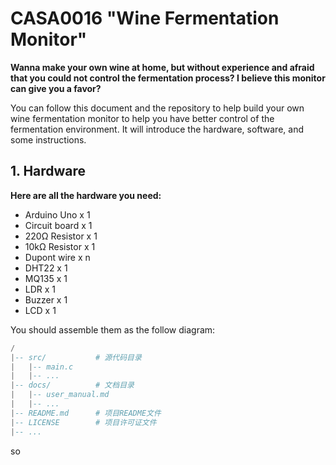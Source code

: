 # CASA0016 "Wine Fermentation Monitor"

**Wanna make your own wine at home, but without experience and afraid that you could not control the fermentation process?  I believe this monitor can give you a favor?**

You can follow this document and the repository to help build your own wine fermentation monitor to help you have better control of the fermentation environment. It will introduce the  hardware, software, and some instructions.



## 1. Hardware

**Here are all the hardware you need:**

* Arduino Uno x 1 
* Circuit board x 1 
* 220Ω Resistor x 1 
* 10kΩ Resistor x 1
* Dupont wire x n
* DHT22 x 1 
* MQ135 x 1
* LDR x 1 
* Buzzer x 1 
* LCD x 1

You should assemble them as the follow diagram:



```lua
/
|-- src/           # 源代码目录
|   |-- main.c
|   |-- ...
|-- docs/          # 文档目录
|   |-- user_manual.md
|   |-- ...
|-- README.md      # 项目README文件
|-- LICENSE        # 项目许可证文件
|-- ...

```

so